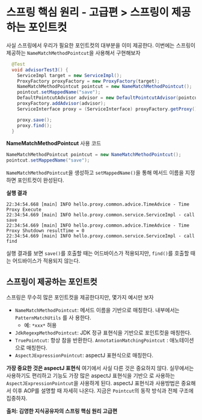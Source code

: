 # 스프링 핵심 원리 - 고급편 > 스프링이 제공하는 포인트컷
사실 스프링에서 우리가 필요한 포인트컷의 대부분을 이미 제공한다.
이번에는 스프링이 제공하는 `NameMatchMethodPointcut`을 사용해서 구현해보자

```java
  @Test
  void advisorTest3() {
    ServiceImpl target = new ServiceImpl();
    ProxyFactory proxyFactory = new ProxyFactory(target);
    NameMatchMethodPointcut pointcut = new NameMatchMethodPointcut();
    pointcut.setMappedName("save");
    DefaultPointcutAdvisor advisor = new DefaultPointcutAdvisor(pointcut, new TimeAdvice());
    proxyFactory.addAdvisor(advisor);
    ServiceInterface proxy = (ServiceInterface) proxyFactory.getProxy();

    proxy.save();
    proxy.find();
  }
```

__NameMatchMethodPointcut__ 사용 코드
```java
NameMatchMethodPointcut pointcut = new NameMatchMethodPointcut();
pointcut.setMappedName("save");
```
`NameMatchMethodPointcut`을 생성하고 `setMappedName()`을 통해 메서드 이름을 지정하면 포인트컷이 완성된다.

__실행 결과__
```
22:34:54.668 [main] INFO hello.proxy.common.advice.TimeAdvice - Time Proxy Execute
22:34:54.669 [main] INFO hello.proxy.common.service.ServiceImpl - call save
22:34:54.669 [main] INFO hello.proxy.common.advice.TimeAdvice - Time Proxy Shutdown resultTime = 0
22:34:54.669 [main] INFO hello.proxy.common.service.ServiceImpl - call find
```
실행 결과를 보면 `save()`를 호출할 때는 어드바이스가 적용되지만, `find()`를 호출할 때는 어드바이스가 적용되지 않는다.

## 스프링이 제공하는 포인트컷
스프링은 무수히 많은 포인트컷을 제공한다지만, 몇가지 예시만 보자

- `NameMatchMethodPointcut`: 메서드 이름을 기반으로 매칭한다. 내부에서는 `PatternMatchUtils` 를 사 용한다.
  - 예: `*xxx*` 허용
- `JdkRegexpMethodPointcut`: JDK 정규 표현식을 기반으로 포인트컷을 매칭한다.
- `TruePointcut`: 항상 참을 반환한다. `AnnotationMatchingPointcut` : 애노테이션으로 매칭한다.
- `AspectJExpressionPointcut`: aspectJ 표현식으로 매칭한다.

**가장 중요한 것은 aspectJ 표현식**
여기에서 사실 다른 것은 중요하지 않다.
실무에서는 사용하기도 편리하고 기능도 가장 많은 aspectJ 표현식을 기반으 로 사용하는 `AspectJExpressionPointcut`을 사용하게 된다. aspectJ 표현식과 사용방법은 중요해서 이후 AOP를 설명할 때 자세히 나온다.
지금은 `Pointcut`의 동작 방식과 전체 구조에 집중하자.


__출처: 김영한 지식공유자의 스프링 핵심 원리 고급편__